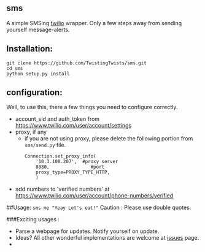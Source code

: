 ## sms

A simple SMSing [twilio](https://www.twilio.com/) wrapper. Only a few steps away from sending yourself message-alerts. 

## Installation:
```
git clone https://github.com/TwistingTwists/sms.git
cd sms
python setup.py install
```
## configuration:
Well, to use this, there a few things you need to configure correctly.

* account_sid  and auth_token from https://www.twilio.com/user/account/settings 
* proxy, if any 
    - if you are not using proxy, please delete the following portion from `sms/send.py` file.
        ```
        Connection.set_proxy_info(
            '10.3.100.207',  #proxy server
            8080,               #port
            proxy_type=PROXY_TYPE_HTTP,
            )

        ```
* add numbers to 'verified numbers' at https://www.twilio.com/user/account/phone-numbers/verified

##Usage:
`sms me "Yeay Let's eat!"`
Caution : Please use double quotes. 

###Exciting usages : 
 * Parse a webpage for updates. Notify yourself on update.
 * Ideas? All other wonderful implementations are welcome at [issues](https://github.com/TwistingTwists/sms/issues) page.
 * 
